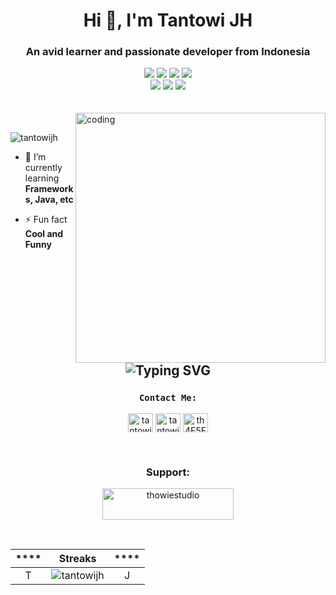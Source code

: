 <h1 align="center">Hi 👋, I'm Tantowi JH</h1>
<h3 align="center">An avid learner and passionate developer from Indonesia</h3>
<div align="center">
  <img src="https://img.shields.io/static/v1?label=Adobe&message=Illustrator&color=orange&logo=Adobe Illustrator">
  <img src="https://img.shields.io/static/v1?label=Adobe&message=Photoshop&color=blue&logo=Adobe Photoshop">
  <img src="https://img.shields.io/static/v1?label=vs&message=Visual Studio Code&color=blue&logo=Visual Studio Code">
  <img src="https://img.shields.io/static/v1?label=HTML&message=HTML5&color=orange&logo=html5">
  <br>
  <img src="https://img.shields.io/static/v1?label=py&message=Python&color=red&logo=Python">
  <img src="https://img.shields.io/static/v1?label=Android&message=Studio&color=green&logo=Android Studio">
  <img src="https://img.shields.io/static/v1?label=WP&message=WordPress&color=red&logo=WordPress">
</div>

<br>
<br>

<img align="right" alt="coding" width="400" src="https://cdn.dribbble.com/users/330915/screenshots/3587000/10_coding_dribbble.gif">

<br>

<p align="left"> <img src="https://komarev.com/ghpvc/?username=tantowijh&label=Profile%20views&color=0e75b6&style=flat" alt="tantowijh" /> </p>


- 🌱 I’m currently learning **Frameworks, Java, etc**

- ⚡ Fun fact **Cool and Funny**

<br>
<br>
<br>

## <div align="middle"> ![Typing SVG](https://readme-typing-svg.demolab.com?font=Fira+Code&size=25&duration=2300&pause=1000&color=FFEB65&center=true&vCenter=true&width=800&height=30&lines=Energetic+Developer+Learner!;Crafting+future-forward+solutions+with+passion!) </div>

<div align="middle">
 
  ### ``Contact Me:``
 
  <p align="middle">
  <a href="https://fb.com/tantowi.jauhari.526" target="blank"><img align="center" src="https://raw.githubusercontent.com/rahuldkjain/github-profile-readme-generator/master/src/images/icons/Social/facebook.svg" alt="tantowi.jauhari.526" height="30" width="40" /></a>
  <a href="https://instagram.com/tantowi.jh" target="blank"><img align="center" src="https://raw.githubusercontent.com/rahuldkjain/github-profile-readme-generator/master/src/images/icons/Social/instagram.svg" alt="tantowi.jh" height="30" width="40" /></a>
  <a href="https://discord.gg/th4E5FMr24" target="blank"><img align="center" src="https://raw.githubusercontent.com/rahuldkjain/github-profile-readme-generator/master/src/images/icons/Social/discord.svg" alt="th4E5FMr24" height="30" width="40" /></a>
  </p>
  
</div>

<br>

<h3 align="center">Support:</h3>
<p align="center"><a href="https://ko-fi.com/thowiestudio"> <img align="center" src="https://cdn.ko-fi.com/cdn/kofi3.png?v=3" height="50" width="210" alt="thowiestudio" /></a></p>

<br>

<div align="center">

   ****                 | **Streaks**         | ****
  :-------------------------:|:-------------------------:|:-------------------------:
  T | <img src="https://github-readme-streak-stats.herokuapp.com/?user=tantowijh&" alt="tantowijh" /> | J
</div>
